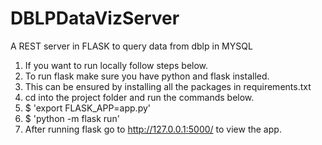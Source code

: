 # DBLPDataVizServer
A REST server in FLASK to query data from dblp in MYSQL


1. If you want to run locally follow steps below.
2. To run flask make sure you have python and flask installed. 
3. This can be ensured by installing all the packages in requirements.txt
4. cd into the project folder and run the commands below. 
5. $ 'export FLASK_APP=app.py'
6. $ 'python -m flask run'
7. After running flask go to http://127.0.0.1:5000/ to view the app.
